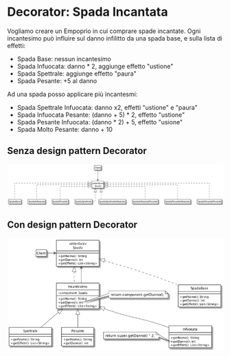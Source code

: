 # Decorator: Spada Incantata

Vogliamo creare un Empoprio in cui comprare spade incantate. Ogni incantesimo può influire sul danno infilitto da una spada base, e sulla lista di effetti:

- Spada Base: nessun incantesimo
- Spada Infuocata: danno * 2, aggiunge effetto "ustione"
- Spada Spettrale: aggiunge effetto "paura"
- Spada Pesante: +5 al danno

Ad una spada posso applicare più incantesmi:

- Spada Spettrale Infuocata: danno x2, effetti "ustione" e "paura"
- Spada Infuocata Pesante: (danno + 5) * 2, effetto "ustione"
- Spada Pesante Infuocata: (danno * 2) + 5, effetto "usione"
- Spada Molto Pesante: danno + 10

## Senza design pattern Decorator

![Diagramma delle classi: senza decorator](uml/class_diagram_senza.png)

## Con design pattern Decorator
![Diagramma delle classi: con decorator](uml/class_diagram_con.png)


